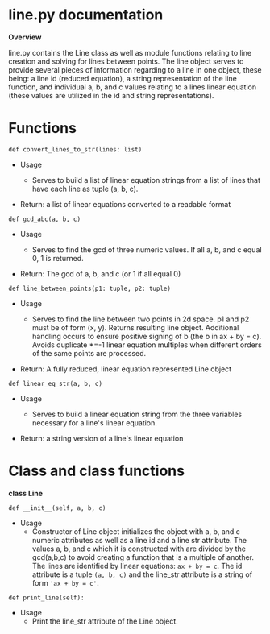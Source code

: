 # line.py documentation

**Overview**

line.py contains the Line class as well as module functions relating to line creation and solving for lines between 
points. The line object serves to provide several pieces of information regarding to a line in one object, these being:
a line id (reduced equation), a string representation of the line function, and individual a, b, and c values relating
to a lines linear equation (these values are utilized in the id and string representations).

# Functions

`def convert_lines_to_str(lines: list)`
* Usage
    * Serves to build a list of linear equation strings from a list of lines that have each line as tuple (a, b, c).

* Return: a list of linear equations converted to a readable format

`def gcd_abc(a, b, c)`
* Usage
    * Serves to find the gcd of three numeric values. If all a, b, and c equal 0, 1 is returned.

* Return: The gcd of a, b, and c (or 1 if all equal 0)

`def line_between_points(p1: tuple, p2: tuple)`
* Usage
    * Serves to find the line between two points in 2d space. p1 and p2 must be of form (x, y). Returns resulting line
    object. Additional handling occurs to ensure positive signing of b (the b in ax + by = c). Avoids duplicate *=-1
    linear equation multiples when different orders of the same points are processed.

* Return: A fully reduced, linear equation represented Line object 

`def linear_eq_str(a, b, c)`
* Usage
    * Serves to build a linear equation string from the three variables necessary for a line's linear equation.

* Return: a string version of a line's linear equation

# Class and class functions

**class Line**

`def __init__(self, a, b, c)`
* Usage
    * Constructor of Line object initializes the object with a, b, and c numeric attributes as well as a line id and a 
    line str attribute. The values a, b, and c which it is constructed with are divided by the gcd(a,b,c) to avoid 
    creating a function that is a multiple of another. The lines are identified by linear equations: `ax + by = c`. The 
    id attribute is a tuple `(a, b, c)` and the line_str attribute is a string of form `'ax + by = c'`.
    
`def print_line(self):`
* Usage
    * Print the line_str attribute of the Line object.
    